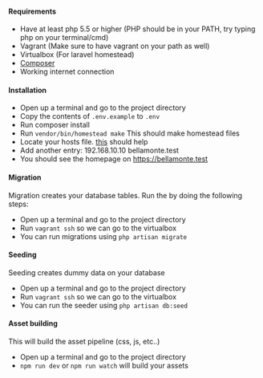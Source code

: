 #### Requirements

* Have at least php 5.5 or higher (PHP should be in your PATH, try typing php on your terminal/cmd)
* Vagrant (Make sure to have vagrant on your path as well)
* Virtualbox (For laravel homestead)
* [Composer](https://getcomposer.org/)
* Working internet connection

#### Installation
* Open up a terminal and go to the project directory
* Copy the contents of `.env.example` to `.env`
* Run composer install
* Run `vendor/bin/homestead make` This should make homestead files
* Locate your hosts file. [this](https://gist.github.com/zenorocha/18b10a14b2deb214dc4ce43a2d2e2992) should help
* Add another entry: 192.168.10.10 bellamonte.test
* You should see the homepage on https://bellamonte.test

#### Migration
Migration creates your database tables. Run the by doing the following steps:
* Open up a terminal and go to the project directory
* Run `vagrant ssh` so we can go to the virtualbox
* You can run migrations using `php artisan migrate`

#### Seeding
Seeding creates dummy data on your database
* Open up a terminal and go to the project directory
* Run `vagrant ssh` so we can go to the virtualbox
* You can run the seeder using `php artisan db:seed`

#### Asset building
This will build the asset pipeline (css, js, etc..)
* Open up a terminal and go to the project directory
* `npm run dev` or `npm run watch` will build your assets
